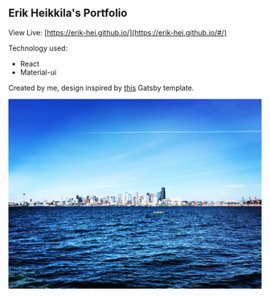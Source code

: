 ## Erik Heikkila's Portfolio

View Live: [https://erik-hei.github.io/](https://erik-hei.github.io/#/)

Technology used: 

* React
* Material-ui

Created by me, design inspired by [this](https://www.gatsbyjs.org/starters/danilowoz/gatsby-advanced-blog-system/) Gatsby template.

![](./public/city.jpg)

